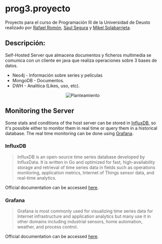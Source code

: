 # prog3.proyecto
Proyecto para el curso de Programación III de la Universidad de Deusto realizado por [Rafael Romón](https://github.com/rafaelromon), [Saul Segura](https://github.com/luasaul) y [Mikel Solabarrieta](https://github.com/mikelsr). 

## Descripción:
Self-Hosted Server que almacena documentos y ficheros multimedia se comunica con un cliente en java que realiza operaciones sobre 3 bases de datos.

* Neo4j - Información sobre series y películas
* MongoDB - Documentos.
* DWH - Analitica (Likes, uso, etc).

<p align="center">
  <img src="https://github.com/Ninia/prog3.proyecto/blob/master/web/planteamiento.png" alt="Planteamiento"/>
</p>

## Monitoring the Server
Some stats and conditions of the host server can be stored in [InfluxDB](
https://github.com/influxdata/influxdb),
so it's possible either to monitor them in real time or query them in a
historical database. The real time monitoring can be done using [Grafana](
http://grafana.org/).
### InfluxDB
>InfluxDB is an open-source time series database developed by InfluxData.
It is written in Go and optimized for fast, high-availability storage and
retrieval of time series data in fields such as operations monitoring,
application metrics, Internet of Things sensor data, and real-time analytics. 

Official documentation can be accessed [here](
https://docs.influxdata.com/influxdb/v1.2/).
### Grafana
>Grafana is most commonly used for visualizing time series data for Internet
infrastructure and application analytics but many use it in other domains
including industrial sensors, home automation, weather, and process control.

Official documentation can be accessed [here](
http://docs.grafana.org/).
